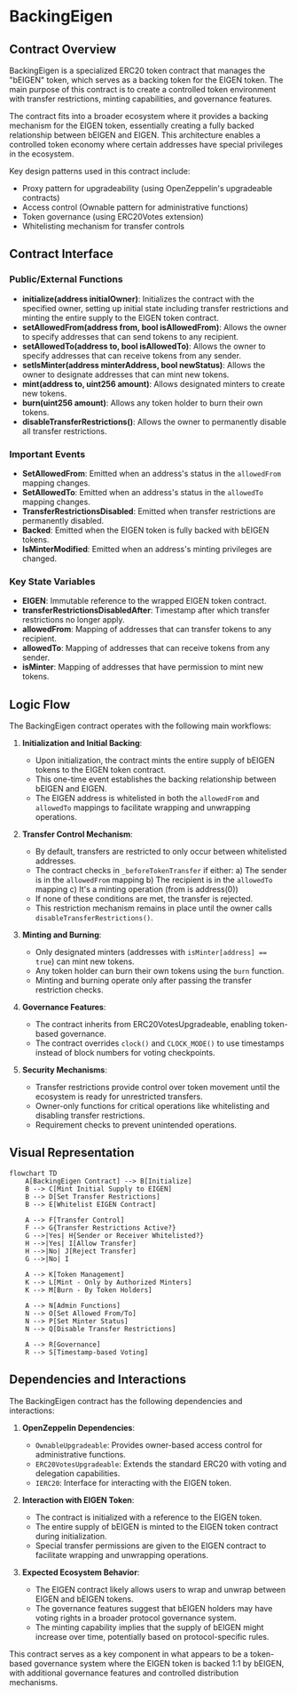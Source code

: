 # BackingEigen

## Contract Overview

BackingEigen is a specialized ERC20 token contract that manages the "bEIGEN" token, which serves as a backing token for the EIGEN token. The main purpose of this contract is to create a controlled token environment with transfer restrictions, minting capabilities, and governance features.

The contract fits into a broader ecosystem where it provides a backing mechanism for the EIGEN token, essentially creating a fully backed relationship between bEIGEN and EIGEN. This architecture enables a controlled token economy where certain addresses have special privileges in the ecosystem.

Key design patterns used in this contract include:
- Proxy pattern for upgradeability (using OpenZeppelin's upgradeable contracts)
- Access control (Ownable pattern for administrative functions)
- Token governance (using ERC20Votes extension)
- Whitelisting mechanism for transfer controls

## Contract Interface

### Public/External Functions

- **initialize(address initialOwner)**: Initializes the contract with the specified owner, setting up initial state including transfer restrictions and minting the entire supply to the EIGEN token contract.
- **setAllowedFrom(address from, bool isAllowedFrom)**: Allows the owner to specify addresses that can send tokens to any recipient.
- **setAllowedTo(address to, bool isAllowedTo)**: Allows the owner to specify addresses that can receive tokens from any sender.
- **setIsMinter(address minterAddress, bool newStatus)**: Allows the owner to designate addresses that can mint new tokens.
- **mint(address to, uint256 amount)**: Allows designated minters to create new tokens.
- **burn(uint256 amount)**: Allows any token holder to burn their own tokens.
- **disableTransferRestrictions()**: Allows the owner to permanently disable all transfer restrictions.

### Important Events

- **SetAllowedFrom**: Emitted when an address's status in the `allowedFrom` mapping changes.
- **SetAllowedTo**: Emitted when an address's status in the `allowedTo` mapping changes.
- **TransferRestrictionsDisabled**: Emitted when transfer restrictions are permanently disabled.
- **Backed**: Emitted when the EIGEN token is fully backed with bEIGEN tokens.
- **IsMinterModified**: Emitted when an address's minting privileges are changed.

### Key State Variables

- **EIGEN**: Immutable reference to the wrapped EIGEN token contract.
- **transferRestrictionsDisabledAfter**: Timestamp after which transfer restrictions no longer apply.
- **allowedFrom**: Mapping of addresses that can transfer tokens to any recipient.
- **allowedTo**: Mapping of addresses that can receive tokens from any sender.
- **isMinter**: Mapping of addresses that have permission to mint new tokens.

## Logic Flow

The BackingEigen contract operates with the following main workflows:

1. **Initialization and Initial Backing**:
   - Upon initialization, the contract mints the entire supply of bEIGEN tokens to the EIGEN token contract.
   - This one-time event establishes the backing relationship between bEIGEN and EIGEN.
   - The EIGEN address is whitelisted in both the `allowedFrom` and `allowedTo` mappings to facilitate wrapping and unwrapping operations.

2. **Transfer Control Mechanism**:
   - By default, transfers are restricted to only occur between whitelisted addresses.
   - The contract checks in `_beforeTokenTransfer` if either:
     a) The sender is in the `allowedFrom` mapping
     b) The recipient is in the `allowedTo` mapping 
     c) It's a minting operation (from is address(0))
   - If none of these conditions are met, the transfer is rejected.
   - This restriction mechanism remains in place until the owner calls `disableTransferRestrictions()`.

3. **Minting and Burning**:
   - Only designated minters (addresses with `isMinter[address] == true`) can mint new tokens.
   - Any token holder can burn their own tokens using the `burn` function.
   - Minting and burning operate only after passing the transfer restriction checks.

4. **Governance Features**:
   - The contract inherits from ERC20VotesUpgradeable, enabling token-based governance.
   - The contract overrides `clock()` and `CLOCK_MODE()` to use timestamps instead of block numbers for voting checkpoints.

5. **Security Mechanisms**:
   - Transfer restrictions provide control over token movement until the ecosystem is ready for unrestricted transfers.
   - Owner-only functions for critical operations like whitelisting and disabling transfer restrictions.
   - Requirement checks to prevent unintended operations.

## Visual Representation

```mermaid
flowchart TD
    A[BackingEigen Contract] --> B[Initialize]
    B --> C[Mint Initial Supply to EIGEN]
    B --> D[Set Transfer Restrictions]
    B --> E[Whitelist EIGEN Contract]
    
    A --> F[Transfer Control]
    F --> G{Transfer Restrictions Active?}
    G -->|Yes| H{Sender or Receiver Whitelisted?}
    H -->|Yes| I[Allow Transfer]
    H -->|No| J[Reject Transfer]
    G -->|No| I
    
    A --> K[Token Management]
    K --> L[Mint - Only by Authorized Minters]
    K --> M[Burn - By Token Holders]
    
    A --> N[Admin Functions]
    N --> O[Set Allowed From/To]
    N --> P[Set Minter Status]
    N --> Q[Disable Transfer Restrictions]
    
    A --> R[Governance]
    R --> S[Timestamp-based Voting]
```

## Dependencies and Interactions

The BackingEigen contract has the following dependencies and interactions:

1. **OpenZeppelin Dependencies**:
   - `OwnableUpgradeable`: Provides owner-based access control for administrative functions.
   - `ERC20VotesUpgradeable`: Extends the standard ERC20 with voting and delegation capabilities.
   - `IERC20`: Interface for interacting with the EIGEN token.

2. **Interaction with EIGEN Token**:
   - The contract is initialized with a reference to the EIGEN token.
   - The entire supply of bEIGEN is minted to the EIGEN token contract during initialization.
   - Special transfer permissions are given to the EIGEN contract to facilitate wrapping and unwrapping operations.

3. **Expected Ecosystem Behavior**:
   - The EIGEN contract likely allows users to wrap and unwrap between EIGEN and bEIGEN tokens.
   - The governance features suggest that bEIGEN holders may have voting rights in a broader protocol governance system.
   - The minting capability implies that the supply of bEIGEN might increase over time, potentially based on protocol-specific rules.

This contract serves as a key component in what appears to be a token-based governance system where the EIGEN token is backed 1:1 by bEIGEN, with additional governance features and controlled distribution mechanisms.